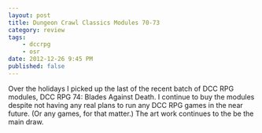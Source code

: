 ```yaml
---
layout: post
title: Dungeon Crawl Classics Modules 70-73
category: review
tags:
    - dccrpg
    - osr
date: 2012-12-26 9:45 PM
published: false
---
```


Over the holidays I picked up the last of the recent batch of DCC RPG modules, DCC RPG 74: Blades Against Death. I continue to buy the modules despite not having any real plans to run any DCC RPG games in the near future. (Or any games, for that matter.) The art work continues to the be the main draw.

